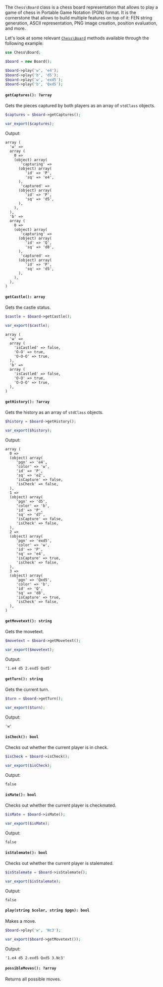 The `Chess\Board` class is a chess board representation that allows to play a game of chess in Portable Game Notation (PGN) format. It is the cornerstone that allows to build multiple features on top of it: FEN string generation, ASCII representation, PNG image creation, position evaluation, and more.

Let's look at some relevant [`Chess\Board`](https://github.com/chesslablab/php-chess/blob/master/src/Board.php) methods available through the following example:

```php
use Chess\Board;

$board = new Board();

$board->play('w', 'e4');
$board->play('b', 'd5');
$board->play('w', 'exd5');
$board->play('b', 'Qxd5');
```

#### `getCaptures(): ?array`

Gets the pieces captured by both players as an array of `stdClass` objects.

```php
$captures = $board->getCaptures();

var_export($captures);
```

Output:

```text
array (
  'w' =>
  array (
    0 =>
    (object) array(
       'capturing' =>
      (object) array(
         'id' => 'P',
         'sq' => 'e4',
      ),
       'captured' =>
      (object) array(
         'id' => 'P',
         'sq' => 'd5',
      ),
    ),
  ),
  'b' =>
  array (
    0 =>
    (object) array(
       'capturing' =>
      (object) array(
         'id' => 'Q',
         'sq' => 'd8',
      ),
       'captured' =>
      (object) array(
         'id' => 'P',
         'sq' => 'd5',
      ),
    ),
  ),
)
```

#### `getCastle(): array`

Gets the castle status.

```php
$castle = $board->getCastle();

var_export($castle);
```

```text
array (
  'w' =>
  array (
    'isCastled' => false,
    'O-O' => true,
    'O-O-O' => true,
  ),
  'b' =>
  array (
    'isCastled' => false,
    'O-O' => true,
    'O-O-O' => true,
  ),
)
```

#### `getHistory(): ?array`

Gets the history as an array of `stdClass` objects.

```php
$history = $board->getHistory();

var_export($history);
```

Output:

```text
array (
  0 =>
  (object) array(
     'pgn' => 'e4',
     'color' => 'w',
     'id' => 'P',
     'sq' => 'e2',
     'isCapture' => false,
     'isCheck' => false,
  ),
  1 =>
  (object) array(
     'pgn' => 'd5',
     'color' => 'b',
     'id' => 'P',
     'sq' => 'd7',
     'isCapture' => false,
     'isCheck' => false,
  ),
  2 =>
  (object) array(
     'pgn' => 'exd5',
     'color' => 'w',
     'id' => 'P',
     'sq' => 'e4',
     'isCapture' => true,
     'isCheck' => false,
  ),
  3 =>
  (object) array(
     'pgn' => 'Qxd5',
     'color' => 'b',
     'id' => 'Q',
     'sq' => 'd8',
     'isCapture' => true,
     'isCheck' => false,
  ),
)
```

#### `getMovetext(): string`

Gets the movetext.

```php
$movetext = $board->getMovetext();

var_export($movetext);
```

Output:

```text
'1.e4 d5 2.exd5 Qxd5'
```

#### `getTurn(): string`

Gets the current turn.

```php
$turn = $board->getTurn();

var_export($turn);
```

Output:

```text
'w'
```

#### `isCheck(): bool`

Checks out whether the current player is in check.

```php
$isCheck = $board->isCheck();

var_export($isCheck);
```

Output:

```text
false
```

#### `isMate(): bool`

Checks out whether the current player is checkmated.

```php
$isMate = $board->isMate();

var_export($isMate);
```

Output:

```text
false
```

#### `isStalemate(): bool`

Checks out whether the current player is stalemated.

```php
$isStalemate = $board->isStalemate();

var_export($isStalemate);
```

Output:

```text
false
```

#### `play(string $color, string $pgn): bool`

Makes a move.

```php
$board->play('w', 'Nc3');

var_export($board->getMovetext());
```

Output:

```text
'1.e4 d5 2.exd5 Qxd5 3.Nc3'
```

#### `possibleMoves(): ?array`

Returns all possible moves.
